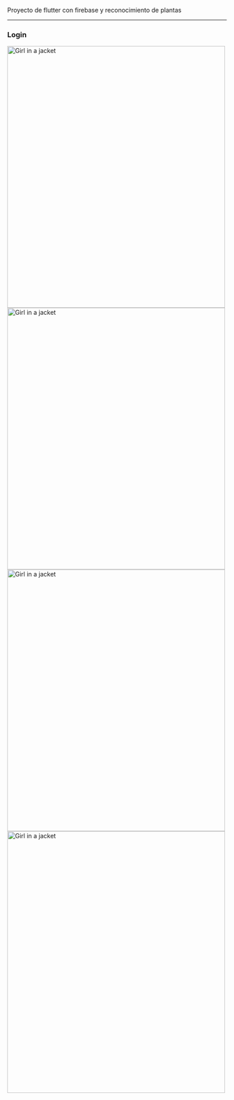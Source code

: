 Proyecto de flutter con firebase y reconocimiento de plantas
<hr>
<h3>Login</h3>
<img src="assets/images/castillo.jpg" alt="Girl in a jacket" width="500" height="600">
<img src="img_girl.jpg" alt="Girl in a jacket" width="500" height="600">
<img src="img_girl.jpg" alt="Girl in a jacket" width="500" height="600">
<img src="img_girl.jpg" alt="Girl in a jacket" width="500" height="600">
